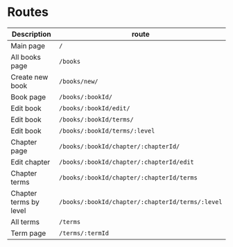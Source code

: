 # Routes

| Description            | route                                            |
| ---------------------- | ------------------------------------------------ |
| Main page              | `/`                                              |
| All books page         | `/books`                                         |
| Create new book        | `/books/new/`                                    |
| Book page              | `/books/:bookId/`                                |
| Edit book              | `/books/:bookId/edit/`                           |
| Edit book              | `/books/:bookId/terms/`                          |
| Edit book              | `/books/:bookId/terms/:level`                    |
| Chapter page           | `/books/:bookId/chapter/:chapterId/`             |
| Edit chapter           | `/books/:bookId/chapter/:chapterId/edit`         |
| Chapter terms          | `/books/:bookId/chapter/:chapterId/terms`        |
| Chapter terms by level | `/books/:bookId/chapter/:chapterId/terms/:level` |
| All terms              | `/terms`                                         |
| Term page              | `/terms/:termId`                                 |
